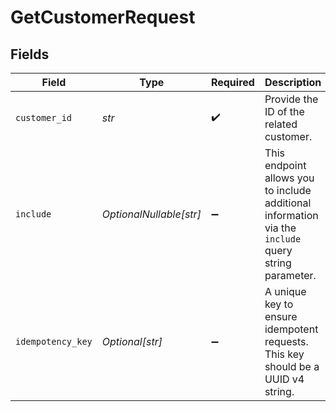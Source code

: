 # GetCustomerRequest


## Fields

| Field                                                                                                | Type                                                                                                 | Required                                                                                             | Description                                                                                          | Example                                                                                              |
| ---------------------------------------------------------------------------------------------------- | ---------------------------------------------------------------------------------------------------- | ---------------------------------------------------------------------------------------------------- | ---------------------------------------------------------------------------------------------------- | ---------------------------------------------------------------------------------------------------- |
| `customer_id`                                                                                        | *str*                                                                                                | :heavy_check_mark:                                                                                   | Provide the ID of the related customer.                                                              | cst_5B8cwPMGnU                                                                                       |
| `include`                                                                                            | *OptionalNullable[str]*                                                                              | :heavy_minus_sign:                                                                                   | This endpoint allows you to include additional information via the `include` query string parameter. |                                                                                                      |
| `idempotency_key`                                                                                    | *Optional[str]*                                                                                      | :heavy_minus_sign:                                                                                   | A unique key to ensure idempotent requests. This key should be a UUID v4 string.                     | 123e4567-e89b-12d3-a456-426                                                                          |